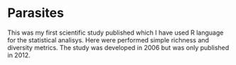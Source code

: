 # Parasites
This was my first scientific study published which I have used R language for the statistical analisys.  Here were performed simple richness and diversity metrics. The study was developed in 2006 but was only published in 2012. 
